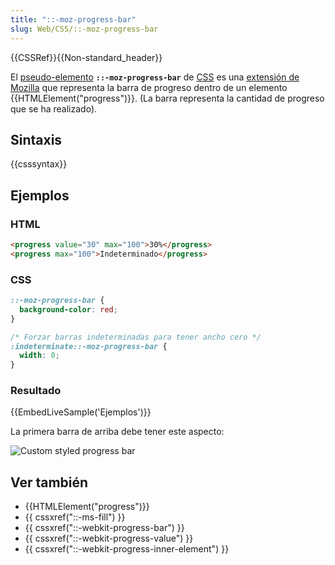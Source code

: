 ```yaml
---
title: "::-moz-progress-bar"
slug: Web/CSS/::-moz-progress-bar
---
```


{{CSSRef}}{{Non-standard_header}}

El [pseudo-elemento](/es/docs/Web/CSS/Pseudo-elements) **`::-moz-progress-bar`** de [CSS](/es/docs/Web/CSS) es una [extensión de Mozilla](/es/docs/Web/CSS/Mozilla_Extensions) que representa la barra de progreso dentro de un elemento {{HTMLElement("progress")}}. (La barra representa la cantidad de progreso que se ha realizado).

## Sintaxis

{{csssyntax}}

## Ejemplos

### HTML

```html
<progress value="30" max="100">30%</progress>
<progress max="100">Indeterminado</progress>
```

### CSS

```css
::-moz-progress-bar {
  background-color: red;
}

/* Forzar barras indeterminadas para tener ancho cero */
:indeterminate::-moz-progress-bar {
  width: 0;
}
```

### Resultado

{{EmbedLiveSample('Ejemplos')}}

La primera barra de arriba debe tener este aspecto:

![Custom styled progress bar](redbar.png)

## Ver también

- {{HTMLElement("progress")}}
- {{ cssxref("::-ms-fill") }}
- {{ cssxref("::-webkit-progress-bar") }}
- {{ cssxref("::-webkit-progress-value") }}
- {{ cssxref("::-webkit-progress-inner-element") }}
